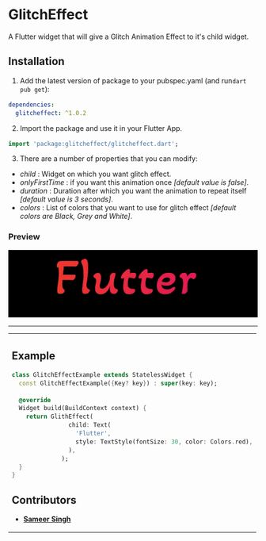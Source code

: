 <!-- 
This README describes the package. If you publish this package to pub.dev,
this README's contents appear on the landing page for your package.

For information about how to write a good package README, see the guide for
[writing package pages](https://dart.dev/guides/libraries/writing-package-pages). 

For general information about developing packages, see the Dart guide for
[creating packages](https://dart.dev/guides/libraries/create-library-packages)
and the Flutter guide for
[developing packages and plugins](https://flutter.dev/developing-packages). 
-->

# GlitchEffect

A Flutter widget that will give a Glitch Animation Effect to it's child widget.

## Installation 

1. Add the latest version of package to your pubspec.yaml (and run`dart pub get`):
```yaml
dependencies:
  glitcheffect: ^1.0.2
```
2. Import the package and use it in your Flutter App.
```dart
import 'package:glitcheffect/glitcheffect.dart';
```


3. There are a number of properties that you can modify:

* *child* : Widget on which you want glitch effect.
* *onlyFirstTime* : if you want this animation once *[default value is false]*.
* *duration* : Duration after which you want the animation to repeat itself *[default value is 3 seconds]*.
* *colors* : List of colors that you want to use for glitch effect *[default colors are Black, Grey and White]*.

### Preview
![alt-text](assets/gif/glitch.gif)

<hr>

<table>
<tr>
<td>
  
## Example

```dart
class GlitchEffectExample extends StatelessWidget {
  const GlitchEffectExample({Key? key}) : super(key: key);

  @override
  Widget build(BuildContext context) {
    return GlithEffect(
                child: Text(
                  'Flutter',
                  style: TextStyle(fontSize: 30, color: Colors.red),
                ),
              );
  }
}

```



## Contributors
* [**Sameer Singh**](https://github.com/sameersingh2704)
